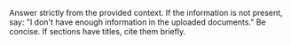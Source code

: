 Answer strictly from the provided context. If the information is not present,
say: "I don't have enough information in the uploaded documents."
Be concise. If sections have titles, cite them briefly.
